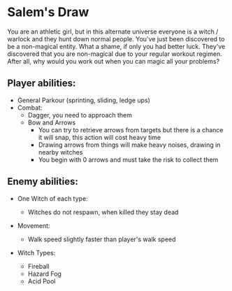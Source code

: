 # Salem's Draw

You are an athletic girl, but in this alternate universe everyone is a witch / warlock and they hunt down normal people. You've just been discovered to be a non-magical entity. What a shame, if only you had better luck. They've discovered that you are non-magical due to your regular workout regimen. After all, why would you work out when you can magic all your problems?

## Player abilities:

- General Parkour (sprinting, sliding, ledge ups)
- Combat:
  - Dagger, you need to approach them
  - Bow and Arrows
    - You can try to retrieve arrows from targets but there is a chance it will snap, this action will cost heavy time
    - Drawing arrows from things will make heavy noises, drawing in nearby witches
    - You begin with 0 arrows and must take the risk to collect them

## Enemy abilities:

- One Witch of each type:
  - Witches do not respawn, when killed they stay dead
- Movement:
  - Walk speed slightly faster than player's walk speed
		
- Witch Types:
  - Fireball
  - Hazard Fog
  - Acid Pool